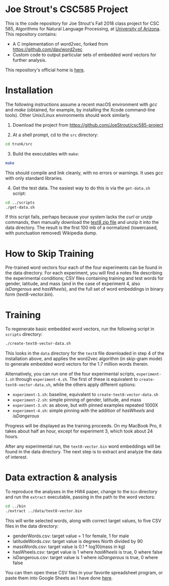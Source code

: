 
# Joe Strout's CSC585 Project

This is the code repository for Joe Strout's Fall 2018 class project for CSC 585, Algorithms for Natural Language Processing, at [University of Arizona](http://www.arizona.edu). This repository contains:

+ A C implementation of word2vec, forked from https://github.com/dav/word2vec
+ Custom code to output particular sets of embedded word vectors for further analysis.

This repository's official home is [here](https://github.com/JoeStrout/csc585-project).

# Installation

The following instructions assume a recent macOS environment with *gcc* and *make* (obtained, for example, by installing the Xcode command-line tools).  Other Unix/Linux environments should work similarly.

1. Download the project from https://github.com/JoeStrout/csc585-project

2. At a shell prompt, cd to the `src` directory:
```bash
cd trunk/src
```

3. Build the executables with `make`:
```bash
make
```
This should compile and link cleanly, with no errors or warnings.  It uses *gcc* with only standard libraries.

4. Get the test data.  The easiest way to do this is via the `get-data.sh` script:
```bash
cd ../scripts
./get-data.sh
```
If this script fails, perhaps because your system lacks the *curl* or *unzip* commands, then manually download the [text8 zip file](http://mattmahoney.net/dc/text8.zip) and unzip it into the data directory.  The result is the first 100 mb of a normalized (lowercased, with punctuation removed) Wikipedia dump.

# How to Skip Training

Pre-trained word vectors four each of the four experiments can be found in the data directory.  For each experiment, you will find a notes file describing the experimental conditions; CSV files containing training and test words for gender, latitude, and mass (and in the case of experiment 4, also _isDangerous_ and _hasWheels_), and the full set of word embeddings in binary form (text8-vector.bin).

# Training

To regenerate basic embedded word vectors, run the following script in `scripts` directory:
```bash
./create-text8-vector-data.sh
```
This looks in the `data` directory for the `test8` file downloaded in step 4 of the installation above, and applies the word2vec algorithm (in skip-gram mode) to generate embedded word vectors for the 1.7 million words therein.

Alternatively, you can run one of the four experimental scripts, `experiment-1.sh` through `experiment-4.sh`.  The first of these is equivalent to `create-text8-vector-data.sh`, while the others apply different options:

* `experiment-1.sh`: baseline, equivalent to `create-text8-vector-data.sh`
* `experiment-2.sh`: simple pinning of gender, latitude, and mass
* `experiment-3.sh`: as above, but with pinned examples repeated 1000X
* `experiment-4.sh`: simple pinning with the addition of _hasWheels_ and _isDangerous_

Progress will be displayed as the training proceeds.  On my MacBook Pro, it takes about half an hour, except for experiment 3, which took about 24 hours.

After any experimental run, the `text8-vector.bin` word embeddings will be found in the data directory.  The next step is to extract and analyze the data of interest.

# Data extraction & analysis

To reproduce the analyses in the HW4 paper, change to the `bin` directory and run the `extract` executable, passing in the path to the word vectors:
```bash
cd ../bin
./extract ../data/text8-vector.bin
```
This will write selected words, along with correct target values, to five CSV files in the data directory:

+ genderWords.csv: target value = 1 for female, 1 for male
+ latitudeWords.csv: target value is degrees North divided by 90
+ massWords.csv: target value is 0.1 * log10(mass in kg)
+ hasWheels.csv: target value is 1 where _hasWheels_ is true, 0 where false
+ isDangerous.csv: target value is 1 where _isDangerous_ is true, 0 where false

You can then open these CSV files in your favorite spreadsheet program, or paste them into Google Sheets as I have done [here](https://docs.google.com/spreadsheets/d/1I4IotygJBsB9d8Tt4K0PM4qMbyEC_L2TXUjB9Ew8xeE/edit).

